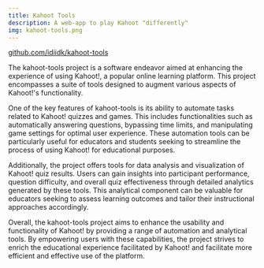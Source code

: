 ```yaml
---
title: Kahoot Tools
description: A web-app to play Kahoot "differently"
img: kahoot-tools.png
---
```

<a href="https://github.com/idiidk/kahoot-tools">github.com/idiidk/kahoot-tools</a>

The kahoot-tools project is a software endeavor aimed at enhancing the experience of using Kahoot!, a popular online learning platform. This project encompasses a suite of tools designed to augment various aspects of Kahoot!'s functionality.

One of the key features of kahoot-tools is its ability to automate tasks related to Kahoot! quizzes and games. This includes functionalities such as automatically answering questions, bypassing time limits, and manipulating game settings for optimal user experience. These automation tools can be particularly useful for educators and students seeking to streamline the process of using Kahoot! for educational purposes.

Additionally, the project offers tools for data analysis and visualization of Kahoot! quiz results. Users can gain insights into participant performance, question difficulty, and overall quiz effectiveness through detailed analytics generated by these tools. This analytical component can be valuable for educators seeking to assess learning outcomes and tailor their instructional approaches accordingly.

Overall, the kahoot-tools project aims to enhance the usability and functionality of Kahoot! by providing a range of automation and analytical tools. By empowering users with these capabilities, the project strives to enrich the educational experience facilitated by Kahoot! and facilitate more efficient and effective use of the platform.